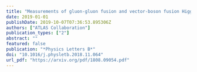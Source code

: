 ```yaml
---
title: "Measurements of gluon-gluon fusion and vector-boson fusion Higgs boson production cross-sections in the H → WW⁎ → eνμν decay channel in pp collisions at √s=13TeV with the ATLAS detector"
date: 2019-01-01
publishDate: 2019-10-07T07:36:53.895306Z
authors: ["ATLAS Collaboration"]
publication_types: ["2"]
abstract: ""
featured: false
publication: "*Physics Letters B*"
doi: "10.1016/j.physletb.2018.11.064"
url_pdf: "https://arxiv.org/pdf/1808.09054.pdf"
---
```


